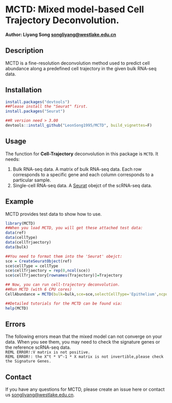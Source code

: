 # MCTD: Mixed model-based Cell Trajectory Deconvolution. 
**Author: Liyang Song <songliyang@westlake.edu.cn>**    


## Description
MCTD is a fine-resolution deconvolution method used to predict cell abundance along a predefined cell trajectory in the given bulk RNA-seq data.


## Installation
```R
install.packages("devtools")
##Please install the "Seurat" first. 
install.packages("Seurat")

##R version need > 3.00
devtools::install_github("LeonSong1995/MCTD", build_vignettes=F)
```


## Usage
The function for **Cell-Trajectory** deconvolution in this package is `MCTD`. It needs:  
1. Bulk RNA-seq data.  A matrix of bulk RNA-seq data. Each row corresponds to a specific gene and each column corresponds to a particular sample.
2. Single-cell RNA-seq data. A [Seurat](https://satijalab.org/seurat/) obejct of the scRNA-seq data. 

## Example
MCTD provides test data to show how to use.
```R
library(MCTD)
##When you load MCTD, you will get these attached test data:
data(ref)
data(cellType)
data(cellTrjaectory)
data(bulk)

##You need to format them into the 'Seurat' obejct:
sce = CreateSeuratObject(ref)
sce$cellType = cellType
sce$cellTrjaectory = rep(0,ncol(sce))
sce$cellTrjaectory[rownames(Trajectory)]=Trajectory

## Now, you can run cell-trajectory deconvolution.
##Run MCTD (with 6 CPU cores)
CellAbundance = MCTD(bulk=bulk,sce=sce,selectCellType='Epithelium',ncpu=6)$abundance

##Detailed tutorials for the MCTD can be found via: 
help(MCTD)
```

## Errors
The following errors mean that the mixed model can not converge on your data. When you see them, you may need to check the signature genes or the reference scRNA-seq data.  
`REML ERROR!:V matrix is not positive.`  
`REML ERROR!: the X^t * V^-1 * X matrix is not invertible,please check the Signature Genes.`


## Contact
If you have any questions for MCTD, please create an issue here or contact us <songliyang@westlake.edu.cn>.



